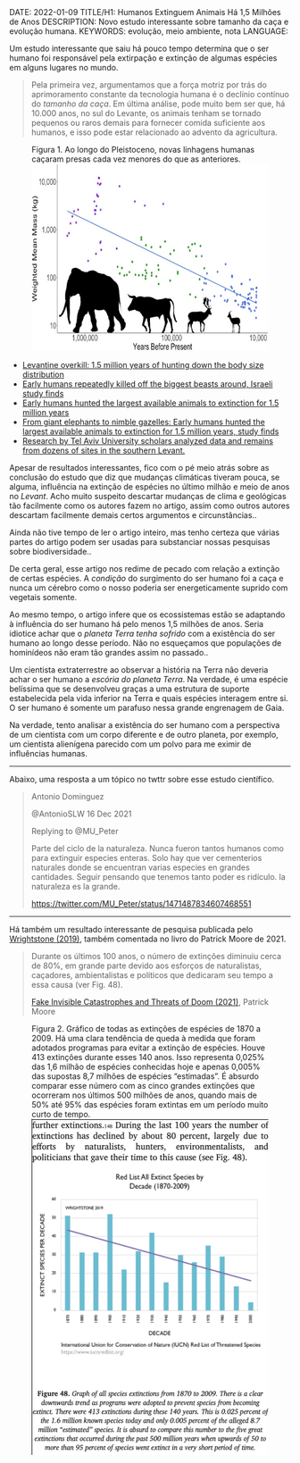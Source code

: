 <!DOCTYPE html>
<meta http-equiv="content-type" content="text/html; charset=utf-8">
<link rel="stylesheet" href="../css/style.css" type="text/css">
<!-- PLAIN TEXT -->
DATE: 2022-01-09
TITLE/H1: Humanos Extinguem Animais Há 1,5 Milhões de Anos
DESCRIPTION: Novo estudo interessante sobre tamanho da caça e evolução humana.
KEYWORDS: evolução, meio ambiente, nota
LANGUAGE: 

<!-- DATE MUST BE IN THE FORMAT YYY-MM-DD -->
<!-- H1 WILL BE ADDED TO POST/ARTICLE HEADER -->
<!-- KEYWORD DELIMITER IS COMMA -->


<!-- HYPERTEXT -->

Um estudo interessante que saiu há pouco tempo determina
que o ser humano foi responsável pela extirpação e extinção
de algumas espécies em alguns lugares no mundo.

> Pela primeira vez, argumentamos que a força motriz por trás do aprimoramento constante da tecnologia humana é o declínio contínuo do *tamanho da caça*. Em última análise, pode muito bem ser que, há 10.000 anos, no sul do Levante, os animais tenham se tornado pequenos ou raros demais para fornecer comida suficiente aos humanos, e isso pode estar relacionado ao advento da agricultura.

<figure>
	<figcaption>Figura 1. Ao longo do Pleistoceno, novas linhagens humanas caçaram presas cada vez menores do que as anteriores.</figcaption>
	<img src="hominidiFauna_small.jpg" alt="Gráfico do artigo" width="620" height="335">
</figure>


<ul lang="en">
  <li><a href="https://www.sciencedirect.com/science/article/abs/pii/S0277379121005230">Levantine overkill: 1.5 million years of hunting down the body size distribution</a></li>

  <li><a href="https://www.timesofisrael.com/early-humans-repeatedly-killed-out-the-biggest-beasts-around-israeli-study-finds/">Early humans repeatedly killed off the biggest beasts around, Israeli study finds</a></li>

  <li><a href="https://phys.org/news/2021-12-early-humans-largest-animals-extinction.html">Early humans hunted the largest available animals to extinction for 1.5 million years</a></li>

  <li><a href="https://www.sciencedaily.com/releases/2021/12/211221102708.htm">From giant elephants to nimble gazelles: Early humans hunted the largest available animals to extinction for 1.5 million years, study finds</a></li>

  <li><a href="https://www.jpost.com/archaeology/article-689385">Research by Tel Aviv University scholars analyzed data and remains from dozens of sites in the southern Levant.</a></li>

</ul>

Apesar de resultados interessantes, fico com o pé meio atrás
sobre as conclusão do estudo que diz que mudanças climáticas tiveram
pouca, se alguma, influência na extinção de espécies no último
milhão e meio de anos no *Levant*. Acho muito suspeito descartar
mudanças de clima e geológicas tão facilmente como os autores
fazem no artigo, assim como outros autores descartam facilmente
demais certos argumentos e circunstâncias..

Ainda não tive tempo de ler o artigo inteiro, mas tenho certeza que
várias partes do artigo podem ser usadas para substanciar
nossas pesquisas sobre biodiversidade..

De certa geral, esse artigo nos redime de pecado
com relação a extinção de certas espécies. A *condição* do surgimento
do ser humano foi a caça e nunca um cérebro como o nosso poderia
ser energeticamente suprido com vegetais somente.

Ao mesmo tempo, o artigo infere que os ecossistemas estão se adaptando
à influência do ser humano há pelo menos 1,5 milhões de anos. Seria
idiotice achar que o *planeta Terra tenha sofrido* com a existência do ser
humano ao longo desse período. Não no esqueçamos que populações
de hominídeos não eram tão grandes assim no passado..

Um cientista extraterrestre ao observar a história na Terra não deveria
achar o ser humano a *escória do planeta Terra*. Na verdade, é uma
espécie belíssima que se desenvolveu graças a uma estrutura de suporte
estabelecida pela vida inferior na Terra e quais espécies interagem entre si.
O ser humano é somente um parafuso nessa grande engrenagem de Gaia.

Na verdade, tento
analisar a existência do ser humano com a perspectiva de um cientista com um
corpo diferente e de outro planeta, por exemplo, um cientista alienígena
parecido com um polvo para me eximir de influências humanas.

---

Abaixo, uma resposta a um tópico no twttr sobre esse estudo científico.

> Antonio Dominguez
> 
> @AntonioSLW 16 Dec 2021
> 
> Replying to @MU_Peter
> 
> Parte del ciclo de la naturaleza. Nunca fueron tantos humanos como para extinguir especies enteras. Solo hay que ver cementerios naturales donde se encuentran varias especies en grandes cantidades.
> Seguir pensando que tenemos tanto poder es ridículo. la naturaleza es la grande.
>
> <https://twitter.com/MU_Peter/status/1471487834607468551>

---

Há também um resultado interessante de pesquisa publicada pelo 
[Wrightstone (2019)](https://wattsupwiththat.com/2019/05/27/gregory-wrightstone-exposing-the-mass-extinction-lie/),
também comentada no livro do Patrick Moore de 2021.

<blockquote>
<p lang="en" title="During the last 100 years the number of extinctions has declined by about 80 percent, largely due to efforts by naturalists, hunters, environmentalists, and politicians that gave their time to this cause (see Fig. 48).">Durante os últimos 100 anos, o número de extinções diminuiu cerca de 80%, em grande parte devido aos esforços de naturalistas, caçadores, ambientalistas e políticos que dedicaram seu tempo a essa causa (ver Fig. 48).</p>
<p><a href="https://www.amazon.com.br/Fake-Invisible-Catastrophes-Threats-English-ebook/dp/B08T6FFY6S" lang="en" hreflang="en">Fake Invisible Catastrophes and Threats of Doom (2021)</a>, Patrick Moore</p>
</blockquote>


<figure>
	<figcaption>Figura 2. 
Gráfico de todas as extinções de espécies de 1870 a 2009. Há uma clara tendência de queda à medida que foram adotados programas para evitar a extinção de espécies. Houve 413 extinções durante esses 140 anos. Isso representa 0,025% das 1,6 milhão de espécies conhecidas hoje e apenas 0,005% das supostas 8,7 milhões de espécies “estimadas”. É absurdo comparar esse número com as cinco grandes extinções que ocorreram nos últimos 500 milhões de anos, quando mais de 50% até 95% das espécies foram extintas em um período muito curto de tempo.</figcaption>
	<img src="moore2021.png" alt="book graph" width="451" height="602">
</figure>


